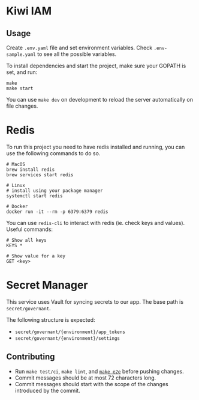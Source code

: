 # Kiwi IAM

## Usage

Create `.env.yaml` file and set environment variables. Check `.env-sample.yaml`
to see all the possible variables.

To install dependencies and start the project, make sure your GOPATH is set,
and run:

```
make
make start
```

You can use `make dev` on development to reload the server automatically on file
changes.

# Redis

To run this project you need to have redis installed and running, you can use
the following commands to do so.

```shell
# MacOS
brew install redis
brew services start redis

# Linux
# install using your package manager
systemctl start redis

# Docker
docker run -it --rm -p 6379:6379 redis
```

You can use `redis-cli` to interact with redis (ie. check keys and values).
Useful commands:

```shell
# Show all keys
KEYS *

# Show value for a key
GET <key>
```

# Secret Manager

This service uses Vault for syncing secrets to our app. The base path is `secret/governant`.

The following structure is expected:

- `secret/governant/{environment}/app_tokens`
- `secret/governant/{environment}/settings`

## Contributing

- Run `make test/ci`, `make lint`, and [`make e2e`](tests/e2e/README.md) before pushing changes.
- Commit messages should be at most 72 characters long.
- Commit messages should start with the scope of the changes introduced by the commit.
